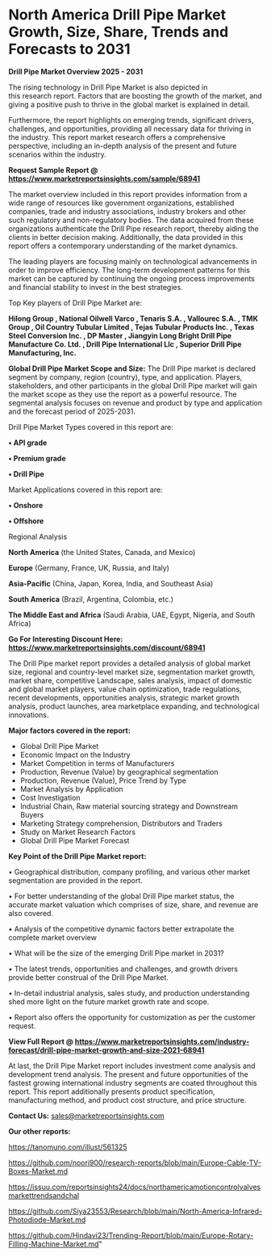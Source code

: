 # North America Drill Pipe Market Growth, Size, Share, Trends and Forecasts to 2031

<Strong> Drill Pipe Market Overview 2025 - 2031</strong>

The rising technology in Drill Pipe Market is also depicted in this research report. Factors that are boosting the growth of the market, and giving a positive push to thrive in the global market is explained in detail.

Furthermore, the report highlights on emerging trends, significant drivers, challenges, and opportunities, providing all necessary data for thriving in the industry. This report market research offers a comprehensive perspective, including an in-depth analysis of the present and future scenarios within the industry.

<strong>Request Sample Report @ <a href=https://www.marketreportsinsights.com/sample/68941>https://www.marketreportsinsights.com/sample/68941</a></strong>

The market overview included in this report provides information from a wide range of resources like government organizations, established companies, trade and industry associations, industry brokers and other such regulatory and non-regulatory bodies. The data acquired from these organizations authenticate the Drill Pipe research report, thereby aiding the clients in better decision making. Additionally, the data provided in this report offers a contemporary understanding of the market dynamics.

The leading players are focusing mainly on technological advancements in order to improve efficiency. The long-term development patterns for this market can be captured by continuing the ongoing process improvements and financial stability to invest in the best strategies.

Top Key players of Drill Pipe Market are:

<strong>Hilong Group , National Oilwell Varco , Tenaris S.A. , Vallourec S.A. , TMK Group , Oil Country Tubular Limited , Tejas Tubular Products Inc. , Texas Steel Conversion Inc. , DP Master , Jiangyin Long Bright Drill Pipe Manufacture Co. Ltd. , Drill Pipe International Llc , Superior Drill Pipe Manufacturing, Inc.</strong>

<strong><b>Global Drill Pipe Market Scope and Size:</b></strong>
The Drill Pipe market is declared segment by company, region (country), type, and application. Players, stakeholders, and other participants in the global Drill Pipe market will gain the market scope as they use the report as a powerful resource. The segmental analysis focuses on revenue and product by type and application and the forecast period of 2025-2031.

Drill Pipe Market Types covered in this report are:

<strong>• API grade

• Premium grade

• Drill Pipe</strong>

Market Applications covered in this report are:

<strong>• Onshore

• Offshore</strong> 

Regional Analysis

<strong>North America</strong> (the United States, Canada, and Mexico)

<strong>Europe</strong> (Germany, France, UK, Russia, and Italy)

<strong>Asia-Pacific</strong> (China, Japan, Korea, India, and Southeast Asia)

<strong>South America</strong> (Brazil, Argentina, Colombia, etc.)

<strong>The Middle East and Africa</strong> (Saudi Arabia, UAE, Egypt, Nigeria, and South Africa)

<strong>Go For Interesting Discount Here: <a href=https://www.marketreportsinsights.com/discount/68941>https://www.marketreportsinsights.com/discount/68941</a></strong>

The Drill Pipe market report provides a detailed analysis of global market size, regional and country-level market size, segmentation market growth, market share, competitive Landscape, sales analysis, impact of domestic and global market players, value chain optimization, trade regulations, recent developments, opportunities analysis, strategic market growth analysis, product launches, area marketplace expanding, and technological innovations.

<strong><b>Major factors covered in the report:</b></strong>
<ul>
  <li>Global Drill Pipe Market </li>
  <li>Economic Impact on the Industry</li>
  <li>Market Competition in terms of Manufacturers</li>
  <li>Production, Revenue (Value) by geographical segmentation</li>
  <li>Production, Revenue (Value), Price Trend by Type</li>
  <li>Market Analysis by Application</li>
  <li>Cost Investigation</li>
  <li>Industrial Chain, Raw material sourcing strategy and Downstream Buyers</li>
  <li>Marketing Strategy comprehension, Distributors and Traders</li>
  <li>Study on Market Research Factors</li>
  <li>Global Drill Pipe Market Forecast</li>
</ul>

<strong><b>Key Point of the Drill Pipe Market report:</b></strong>

• Geographical distribution, company profiling, and various other market segmentation are provided in the report.

• For better understanding of the global Drill Pipe market status, the accurate market valuation which comprises of size, share, and revenue are also covered.

• Analysis of the competitive dynamic factors better extrapolate the complete market overview

• What will be the size of the emerging Drill Pipe market in 2031?

• The latest trends, opportunities and challenges, and growth drivers provide better construal of the Drill Pipe Market.

• In-detail industrial analysis, sales study, and production understanding shed more light on the future market growth rate and scope.

• Report also offers the opportunity for customization as per the customer request.

<strong><b>View Full Report @ <a href=https://www.marketreportsinsights.com/industry-forecast/drill-pipe-market-growth-and-size-2021-68941>https://www.marketreportsinsights.com/industry-forecast/drill-pipe-market-growth-and-size-2021-68941</a></b></strong>


At last, the Drill Pipe Market report includes investment come analysis and development trend analysis. The present and future opportunities of the fastest growing international industry segments are coated throughout this report. This report additionally presents product specification, manufacturing method, and product cost structure, and price structure.

<strong>Contact Us:</strong>
sales@marketreportsinsights.com

<strong>Our other reports:</strong>

<a href=https://tanomuno.com/illust/561325>https://tanomuno.com/illust/561325</a>

<a href=https://github.com/noori900/research-reports/blob/main/Europe-Cable-TV-Boxes-Market.md>https://github.com/noori900/research-reports/blob/main/Europe-Cable-TV-Boxes-Market.md</a>

<a href=https://issuu.com/reportsinsights24/docs/northamericamotioncontrolvalvesmarkettrendsandchal>https://issuu.com/reportsinsights24/docs/northamericamotioncontrolvalvesmarkettrendsandchal</a>

<a href=https://github.com/Siya23553/Research/blob/main/North-America-Infrared-Photodiode-Market.md>https://github.com/Siya23553/Research/blob/main/North-America-Infrared-Photodiode-Market.md</a>

<a href=https://github.com/Hindavi23/Trending-Report/blob/main/Europe-Rotary-Filling-Machine-Market.md>https://github.com/Hindavi23/Trending-Report/blob/main/Europe-Rotary-Filling-Machine-Market.md</a>"
